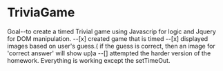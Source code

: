 # TriviaGame
Goal--to create a timed Trivial game using Javascrip for logic and Jquery for DOM manipulation.
--[x] created game that is timed
--[x] displayed images based on user's guess.( if the guess is correct, then an image for 'correct answer' will show up)a
--[] attempted the harder version of the homework. Everything is working except the setTimeOut. 